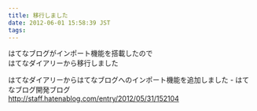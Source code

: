 ```yaml
---
title: 移行しました
date: 2012-06-01 15:58:39 JST
tags: 
---
```


はてなブログがインポート機能を搭載したので  
はてなダイアリーから移行しました

はてなダイアリーからはてなブログへのインポート機能を追加しました \- はてなブログ開発ブログ  
[http://staff\.hatenablog\.com/entry/2012/05/31/152104](http://staff.hatenablog.com/entry/2012/05/31/152104)

